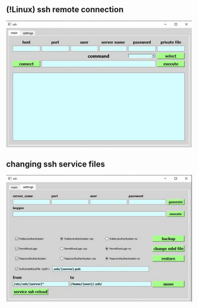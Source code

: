 ## (!Linux) ssh remote connection
![preview](images/img-001.jpg)
## changing ssh service files
![preview](images/img-002.jpg)